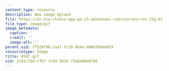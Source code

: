 ```yaml
---
content_type: resource
description: New image Uplaod
file: https://ol-ocw-studio-app-qa.s3.amazonaws.com/courses/res-21g-01-kana-spring-2010/2c01c78dcfbf3c84562673a8a08a0786_0547.gif
file_type: image/gif
image_metadata:
  caption: ''
  credit: ''
  image-alt: ''
parent_uid: ff529f98-2aa7-fc29-dbee-900076bd4859
resourcetype: Image
title: 0547.gif
uid: 2c01c78d-cfbf-3c84-5626-73a8a08a0786
---
```

